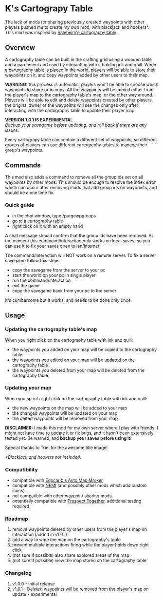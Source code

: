 # K's Cartograpy Table

The lack of mods for sharing previously created waypoints with other players pushed me to create my own mod, with blackjack and hookers\*. This mod was inspired by [Valeheim's cartography table](https://valheim.fandom.com/wiki/Cartography_table).

## Overview

A cartography table can be built in the crafting grid using a wooden table and a parchment and used by interacting with it holding ink and quill. When a cartography table is placed in the world, players will be able to store their waypoints on it, and copy waypoints added by other users to their map.   
  
**WARNING:** this process is automatic, players won't be able to choose which waypoints to share or to copy. All the waypoints will be copied either from the player's map to the cartography table's map, or the other way around. Players will be able to edit and delete waypoints created by other players, the original owner of the waypoints will see the changes only after interacting with the cartography table to update their player map.

**VERSION 1.0.1 IS EXPERIMENTA**L  
_Backup your savegame before updating, and roll back if there are any issues._

Every cartograpy table can contain a different set of waypoints, so different groups of players can use different cartography tables to manage their group's waypoints.

## Commands

This mod also adds a command to remove all the group ids set on all waypoints by other mods. This should be enough to resolve the index error which can occur after removing mods that add group ids on waypoints, and should be a one time fix.

### Quick guide

*   in the chat window, type /purgewpgroups
*   go to a cartography table
*   right click on it with an empty hand

A chat message should confirm that the group ids have been removed. At the moment this command/interaction only works on local saves, so you can use it to fix your saves open to lan/internet.

The command/interaction will NOT work on a remote server. To fix a server savegame follow this steps:

*   copy the savegame from the server to your pc
*   start the world on your pc in single player
*   run the command/interaction
*   exit the game
*   copy the savegame back from your pc to the server

It's cumbersome but it works, and needs to be done only once.

## Usage

### Updating the cartography table's map

When you right click on the cartography table with ink and quill:

*   the waypoints you added on your map will be copied to the cartography table
*   the waypoints you edited on your map will be updated on the cartography table
*   the waypoints you deleted from your map will be deleted from the cartography table

### Updating your map

When you sprint+right click on the cartography table with ink and quill:

*   the new waypoints on the map will be added to your map
*   the changed waypoints will be updated on your map
*   the delted waypoints will be removed from your map

**DISCLAIMER:** I made this mod for my own server where I play with friends. I might not have time to update it or fix bugs, and it hasn't been extensively tested yet. Be warned, and **backup your saves before using it**!

Special thanks to Trini for the awesome title image!

_\*Blackjack and hookers not included._

### Compatibility

*   compatible with [Egocarib's Auto Map Marker](https://mods.vintagestory.at/show/mod/797)
*   compatible with [NEMI](https://mods.vintagestory.at/nemi) (and possibly other mods which add custom icons)
*   not compatible with other waypoint sharing mods
*   potentially compatible with [Prospect Together](https://mods.vintagestory.at/prospecttogether), additional testing required

### Roadmap

1.  remove waypoints deleted by other users from the player's map on interaction (added in v1.0.1)
2.  add a way to wipe the map on the cartography's table
3.  prevent multiple interactions firing while the player holds down right click
4.  (not sure if possible) also share explored areas of the map
5.  (not sure if possible) view the map stored on the cartography table

### Changelog

1.  v1.0.0 - Initial release
2.  v1.0.1 - Deleted waypoints will be removed from the player's map on update - experimental
